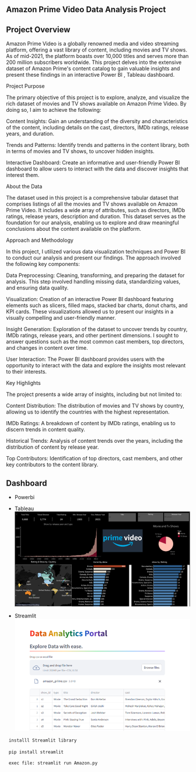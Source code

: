 ## Amazon Prime Video Data Analysis Project
## Project Overview
Amazon Prime Video is a globally renowned media and video streaming platform, offering a vast library of content, including movies and TV shows. As of mid-2021, the platform boasts over 10,000 titles and serves more than 200 million subscribers worldwide. This project delves into the extensive dataset of Amazon Prime's content catalog to gain valuable insights and present these findings in an interactive Power BI , Tableau dashboard.

Project Purpose

The primary objective of this project is to explore, analyze, and visualize the rich dataset of movies and TV shows available on Amazon Prime Video. By doing so, I aim to achieve the following:

Content Insights: Gain an understanding of the diversity and characteristics of the content, including details on the cast, directors, IMDb ratings, release years, and duration.

Trends and Patterns: Identify trends and patterns in the content library, both in terms of movies and TV shows, to uncover hidden insights.

Interactive Dashboard: Create an informative and user-friendly Power BI dashboard to allow users to interact with the data and discover insights that interest them.

About the Data

The dataset used in this project is a comprehensive tabular dataset that comprises listings of all the movies and TV shows available on Amazon Prime Video. It includes a wide array of attributes, such as directors, IMDb ratings, release years, description and duration. This dataset serves as the foundation for our analysis, enabling us to explore and draw meaningful conclusions about the content available on the platform.

Approach and Methodology

In this project, I utilized various data visualization techniques and Power BI to conduct our analysis and present our findings. The approach involved the following key components:

Data Preprocessing: Cleaning, transforming, and preparing the dataset for analysis. This step involved handling missing data, standardizing values, and ensuring data quality.

Visualization: Creation of an interactive Power BI dashboard featuring elements such as slicers, filled maps, stacked bar charts, donut charts, and KPI cards. These visualizations allowed us to present our insights in a visually compelling and user-friendly manner.

Insight Generation: Exploration of the dataset to uncover trends by country, IMDb ratings, release years, and other pertinent dimensions. I sought to answer questions such as the most common cast members, top directors, and changes in content over time.

User Interaction: The Power BI dashboard provides users with the opportunity to interact with the data and explore the insights most relevant to their interests.

Key Highlights

The project presents a wide array of insights, including but not limited to:

Content Distribution: The distribution of movies and TV shows by country, allowing us to identify the countries with the highest representation.

IMDb Ratings: A breakdown of content by IMDb ratings, enabling us to discern trends in content quality.

Historical Trends: Analysis of content trends over the years, including the distribution of content by release year.

Top Contributors: Identification of top directors, cast members, and other key contributors to the content library.

## Dashboard
 - Powerbi
 - Tableau![[](https://public.tableau.com/views/AmazonPrime_17332857614260/AmazonPrime?:language=en-US&:sid=&:redirect=auth&:display_count=n&:origin=viz_share_link)](./Amazon%20Prime.png)

 - Streamlit 
  ![](./Amazon.png)

  ``` streamlit
   installl Streamlit library
   
   pip install streamlit 
```
```
 exec file: streamlit run Amazon.py
```